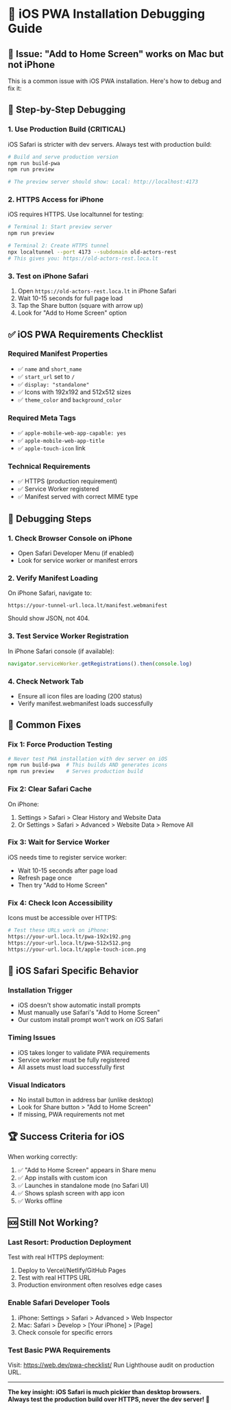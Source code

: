 # 📱 iOS PWA Installation Debugging Guide

## 🚨 **Issue: "Add to Home Screen" works on Mac but not iPhone**

This is a common issue with iOS PWA installation. Here's how to debug and fix it:

## 🔧 **Step-by-Step Debugging**

### 1. **Use Production Build (CRITICAL)**
iOS Safari is stricter with dev servers. Always test with production build:

```bash
# Build and serve production version
npm run build-pwa
npm run preview

# The preview server should show: Local: http://localhost:4173
```

### 2. **HTTPS Access for iPhone**
iOS requires HTTPS. Use localtunnel for testing:

```bash
# Terminal 1: Start preview server
npm run preview

# Terminal 2: Create HTTPS tunnel
npx localtunnel --port 4173 --subdomain old-actors-rest
# This gives you: https://old-actors-rest.loca.lt
```

### 3. **Test on iPhone Safari**
1. Open `https://old-actors-rest.loca.lt` in iPhone Safari
2. Wait 10-15 seconds for full page load
3. Tap the Share button (square with arrow up)
4. Look for "Add to Home Screen" option

## ✅ **iOS PWA Requirements Checklist**

### Required Manifest Properties
- ✅ `name` and `short_name`
- ✅ `start_url` set to `/`
- ✅ `display: "standalone"`
- ✅ Icons with 192x192 and 512x512 sizes
- ✅ `theme_color` and `background_color`

### Required Meta Tags
- ✅ `apple-mobile-web-app-capable: yes`
- ✅ `apple-mobile-web-app-title`
- ✅ `apple-touch-icon` link

### Technical Requirements
- ✅ HTTPS (production requirement)
- ✅ Service Worker registered
- ✅ Manifest served with correct MIME type

## 🐛 **Debugging Steps**

### 1. **Check Browser Console on iPhone**
- Open Safari Developer Menu (if enabled)
- Look for service worker or manifest errors

### 2. **Verify Manifest Loading**
On iPhone Safari, navigate to:
```
https://your-tunnel-url.loca.lt/manifest.webmanifest
```
Should show JSON, not 404.

### 3. **Test Service Worker Registration**
In iPhone Safari console (if available):
```javascript
navigator.serviceWorker.getRegistrations().then(console.log)
```

### 4. **Check Network Tab**
- Ensure all icon files are loading (200 status)
- Verify manifest.webmanifest loads successfully

## 🔧 **Common Fixes**

### Fix 1: Force Production Testing
```bash
# Never test PWA installation with dev server on iOS
npm run build-pwa  # This builds AND generates icons
npm run preview    # Serves production build
```

### Fix 2: Clear Safari Cache
On iPhone:
1. Settings > Safari > Clear History and Website Data
2. Or Settings > Safari > Advanced > Website Data > Remove All

### Fix 3: Wait for Service Worker
iOS needs time to register service worker:
- Wait 10-15 seconds after page load
- Refresh page once
- Then try "Add to Home Screen"

### Fix 4: Check Icon Accessibility
Icons must be accessible over HTTPS:
```bash
# Test these URLs work on iPhone:
https://your-url.loca.lt/pwa-192x192.png
https://your-url.loca.lt/pwa-512x512.png
https://your-url.loca.lt/apple-touch-icon.png
```

## 📱 **iOS Safari Specific Behavior**

### Installation Trigger
- iOS doesn't show automatic install prompts
- Must manually use Safari's "Add to Home Screen"
- Our custom install prompt won't work on iOS Safari

### Timing Issues
- iOS takes longer to validate PWA requirements
- Service worker must be fully registered
- All assets must load successfully first

### Visual Indicators
- No install button in address bar (unlike desktop)
- Look for Share button > "Add to Home Screen"
- If missing, PWA requirements not met

## 🏆 **Success Criteria for iOS**

When working correctly:
1. ✅ "Add to Home Screen" appears in Share menu
2. ✅ App installs with custom icon
3. ✅ Launches in standalone mode (no Safari UI)
4. ✅ Shows splash screen with app icon
5. ✅ Works offline

## 🆘 **Still Not Working?**

### Last Resort: Production Deployment
Test with real HTTPS deployment:
1. Deploy to Vercel/Netlify/GitHub Pages
2. Test with real HTTPS URL
3. Production environment often resolves edge cases

### Enable Safari Developer Tools
1. iPhone: Settings > Safari > Advanced > Web Inspector
2. Mac: Safari > Develop > [Your iPhone] > [Page]
3. Check console for specific errors

### Test Basic PWA Requirements
Visit: https://web.dev/pwa-checklist/
Run Lighthouse audit on production URL.

---

**The key insight: iOS Safari is much pickier than desktop browsers. Always test the production build over HTTPS, never the dev server! 📱** 